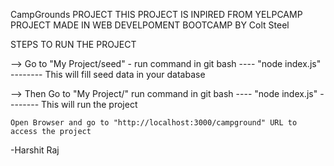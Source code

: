 CampGrounds PROJECT
THIS PROJECT IS INPIRED FROM YELPCAMP PROJECT MADE IN WEB DEVELPOMENT BOOTCAMP BY Colt Steel

STEPS TO RUN THE PROJECT

--> Go to "My Project/seed" -
run command in git bash ---- "node index.js" -------- This will fill seed data in your database

--> Then Go to "My Project/"
run command in git bash ---- "node index.js" -------- This will run the project

    Open Browser and go to "http://localhost:3000/campground" URL to access the project

-Harshit Raj
